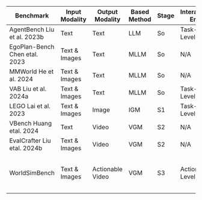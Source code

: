 | Benchmark | Input Modality | Output Modality | Based Method | Stage | Interactive Env. | Evaluation Strategy |
| --- | --- | --- | --- | --- | --- | --- |
| AgentBench Liu et al. 2023b | Text | Text | LLM | So | Task-Level | Human Judgement |
| EgoPlan-Bench Chen etal. 2023 | Text & Images | Text | MLLM | So | N/A | Multi-choice |
| MMWorld He et al. 2024 | Text & Images | Text | MLLM | So | N/A | GPT Judgement |
| VAB Liu et al. 2024a | Text & Images | Text | MLLM | So | Task-Level | Human Judgement |
| LEGO Lai et al. 2023 | Text & Images | Image | IGM | S1 | Task-Level | Feature Similarity |
| VBench Huang etal. 2024 | Text | Video | VGM | S2 | N/A | Feature Similarity |
| EvalCrafter Liu etal. 2024b | Text & Images | Video | VGM | S2 | N/A | Feature Similarity |
| WorldSimBench | Text & Images | Actionable Video | VGM | S3 | Action-Level | Human Preference Evaluator Embodied Metric |

